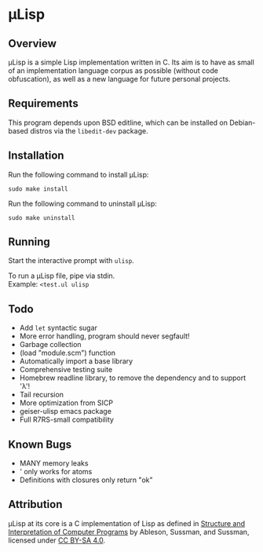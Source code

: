 # µLisp

## Overview

µLisp is a simple Lisp implementation written in C.
Its aim is to have as small of an implementation language corpus as possible (without code obfuscation),
as well as a new language for future personal projects.

## Requirements

This program depends upon BSD editline,
which can be installed on Debian-based distros via the `libedit-dev` package.

## Installation

Run the following command to install µLisp:

`sudo make install`

Run the following command to uninstall µLisp:

`sudo make uninstall`
	
## Running

Start the interactive prompt with `ulisp`.

To run a µLisp file, pipe via stdin.  
Example: `<test.ul ulisp`

## Todo

- Add `let` syntactic sugar
- More error handling, program should never segfault!
- Garbage collection
- (load "module.scm") function
- Automatically import a base library
- Comprehensive testing suite
- Homebrew readline library, to remove the dependency and to support 'λ'!
- Tail recursion
- More optimization from SICP
- geiser-ulisp emacs package
- Full R7RS-small compatibility

## Known Bugs

- MANY memory leaks
- ' only works for atoms
- Definitions with closures only return "ok"

## Attribution

µLisp at its core is a C implementation of Lisp as defined in [Structure and Interpretation of Computer Programs](https://mitpress.mit.edu/sites/default/files/sicp/full-text/book/book.html) by Ableson, Sussman, and Sussman, licensed under [CC BY-SA 4.0](https://creativecommons.org/licenses/by-sa/4.0/).
